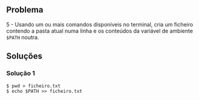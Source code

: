 ## Problema

5 - Usando um ou mais comandos disponíveis no terminal, cria um ficheiro
contendo a pasta atual numa linha e os conteúdos da variável de ambiente
`$PATH` noutra.

## Soluções

### Solução 1

```
$ pwd > ficheiro.txt
$ echo $PATH >> ficheiro.txt
```
